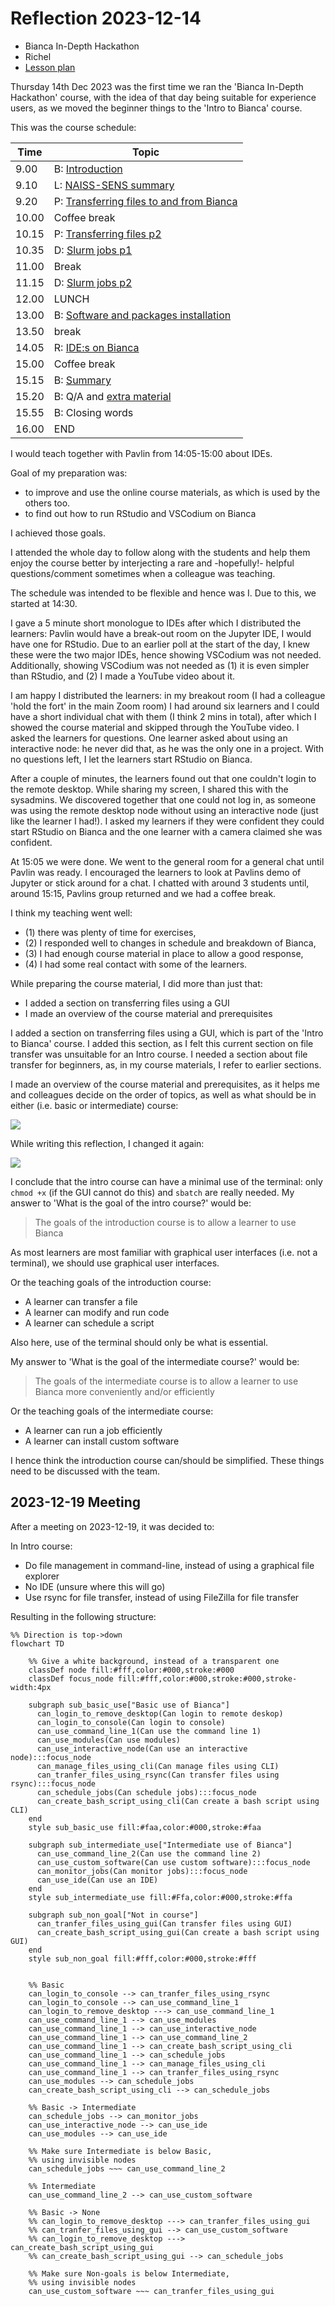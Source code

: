 # Reflection 2023-12-14

* Bianca In-Depth Hackathon
* Richel
* [Lesson plan](../lesson_plans/20231214_richel.md)

Thursday 14th Dec 2023 was the first time we ran the 'Bianca In-Depth Hackathon'
course, with the idea of that day being suitable for experience users,
as we moved the beginner things to the 'Intro to Bianca' course.

This was the course schedule:

Time |Topic
-----|--------------------------
9.00| B: [Introduction](https://uppmax.github.io/bianca_workshop/intermediate/intro/)
9.10| L: [NAISS-SENS summary](https://uppmax.github.io/bianca_workshop/sens_project_short/)
9.20| P: [Transferring files to and from Bianca](https://uppmax.github.io/bianca_workshop/intermediate/transfer/)
10.00| Coffee break
10.15| P: [Transferring files p2](https://uppmax.github.io/bianca_workshop/intermediate/transfer/)
10.35| D: [Slurm jobs p1](https://uppmax.github.io/bianca_workshop/intermediate/slurm_intermed/)
11.00| Break
11.15| D: [Slurm jobs p2](https://uppmax.github.io/bianca_workshop/intermediate/slurm_intermed/)
12.00| LUNCH
13.00| B: [Software and packages installation](https://uppmax.github.io/bianca_workshop/intermediate/install/)
13.50| break
14.05| R: [IDE:s on Bianca](https://uppmax.github.io/bianca_workshop/intermediate/ides/)
15.00| Coffee break
15.15| B: [Summary](https://uppmax.github.io/bianca_workshop/intermediate/summary/)
15.20| B: Q/A and [extra material](https://uppmax.github.io/bianca_workshop/extra/slurm/)
15.55| B: Closing words
16.00| END

I would teach together with Pavlin from 14:05-15:00
about IDEs.

Goal of my preparation was:

* to improve and use the online course materials, as which is used by the others too.
* to find out how to run RStudio and VSCodium on Bianca

I achieved those goals.

I attended the whole day to follow along with the students
and help them enjoy the course better by interjecting
a rare and -hopefully!- helpful questions/comment sometimes
when a colleague was teaching.

The schedule was intended to be flexible and hence was I.
Due to this, we started at 14:30.

I gave a 5 minute short monologue to IDEs after which I distributed the learners:
Pavlin would have a break-out room on the Jupyter IDE, I would
have one for RStudio. Due to an earlier poll at the start of the day,
I knew these were the two major IDEs, hence showing VSCodium was
not needed. Additionally, showing VSCodium was not needed as (1) it
is even simpler than RStudio, and (2) I made a YouTube video about it.

I am happy I distributed the learners: in my breakout room (I had a colleague
'hold the fort' in the main Zoom room) I had around six learners and I
could have a short individual chat with them (I think 2 mins in total),
after which I showed the course material and skipped through the YouTube
video. I asked the learners for questions. One learner asked about
using an interactive node: he never did that, as he was the only one in a
project. With no questions left, I let the learners start RStudio on Bianca.

After a couple of minutes, the learners found out that one couldn't
login to the remote desktop. While sharing my screen, I shared this
with the sysadmins. We discovered together that one could not log
in, as someone was using the remote desktop node without using an interactive
node (just like the learner I had!). I asked my learners if they were confident
they could start RStudio on Bianca and the one learner with a camera claimed
she was confident.

At 15:05 we were done. We went to the general room for a general chat until
Pavlin was ready. I encouraged the learners to look at Pavlins demo
of Jupyter or stick around for a chat. I chatted with around 3 students
until, around 15:15, Pavlins group returned and we had a coffee break.

I think my teaching went well:

* (1) there was plenty of time for exercises,
* (2) I responded well to changes in schedule and breakdown of Bianca,
* (3) I had enough course material in place to allow a good response,
* (4) I had some real contact with some of the learners.

While preparing the course material, I did more than just that:

* I added a section on transferring files using a GUI
* I made an overview of the course material and prerequisites

I added a section on transferring files using a GUI,
which is part of the 'Intro to Bianca' course.
I added this section, as I felt this current
section on file transfer was unsuitable for an Intro course.
I needed a section about file transfer for beginners,
as, in my course materials, I refer to earlier sections.

I made an overview of the course material and prerequisites,
as it helps me and colleagues decide on the order of topics,
as well as what should be in either (i.e. basic or intermediate)
course:

![](20231214_course_overview.png)

While writing this reflection, I changed it again:

![](20231215_course_overview.png)

I conclude that the intro course can have a minimal use of the terminal:
only `chmod +x` (if the GUI cannot do this) and `sbatch` are really needed.
My answer to 'What is the goal of the intro course?' would be:

> The goals of the introduction course is to allow a learner to use Bianca

As most learners are most familiar with graphical user interfaces (i.e.
not a terminal), we should use graphical user interfaces.

Or the teaching goals of the introduction course:

* A learner can transfer a file
* A learner can modify and run code
* A learner can schedule a script

Also here, use of the terminal should only be what is essential.

My answer to 'What is the goal of the intermediate course?' would be:

> The goals of the intermediate course is to allow a learner
> to use Bianca more conveniently and/or efficiently

Or the teaching goals of the intermediate course:

* A learner can run a job efficiently
* A learner can install custom software

I hence think the introduction course can/should be simplified.
These things need to be discussed with the team.

## 2023-12-19 Meeting

After a meeting on 2023-12-19, it was decided to:

In Intro course:

* Do file management in command-line, instead of using a graphical file explorer
* No IDE (unsure where this will go)
* Use rsync for file transfer, instead of using FileZilla for file transfer

Resulting in the following structure:

```mermaid
%% Direction is top->down
flowchart TD

    %% Give a white background, instead of a transparent one
    classDef node fill:#fff,color:#000,stroke:#000
    classDef focus_node fill:#fff,color:#000,stroke:#000,stroke-width:4px
    
    subgraph sub_basic_use["Basic use of Bianca"]
      can_login_to_remove_desktop(Can login to remote deskop)
      can_login_to_console(Can login to console)
      can_use_command_line_1(Can use the command line 1)
      can_use_modules(Can use modules)
      can_use_interactive_node(Can use an interactive node):::focus_node
      can_manage_files_using_cli(Can manage files using CLI)
      can_tranfer_files_using_rsync(Can transfer files using rsync):::focus_node
      can_schedule_jobs(Can schedule jobs):::focus_node
      can_create_bash_script_using_cli(Can create a bash script using CLI)
    end
    style sub_basic_use fill:#faa,color:#000,stroke:#faa

    subgraph sub_intermediate_use["Intermediate use of Bianca"]
      can_use_command_line_2(Can use the command line 2)
      can_use_custom_software(Can use custom software):::focus_node
      can_monitor_jobs(Can monitor jobs):::focus_node
      can_use_ide(Can use an IDE)
    end
    style sub_intermediate_use fill:#Ffa,color:#000,stroke:#ffa

    subgraph sub_non_goal["Not in course"]
      can_tranfer_files_using_gui(Can transfer files using GUI)
      can_create_bash_script_using_gui(Can create a bash script using GUI)
    end
    style sub_non_goal fill:#fff,color:#000,stroke:#fff


    %% Basic
    can_login_to_console --> can_tranfer_files_using_rsync
    can_login_to_console --> can_use_command_line_1
    can_login_to_remove_desktop ---> can_use_command_line_1
    can_use_command_line_1 --> can_use_modules
    can_use_command_line_1 --> can_use_interactive_node
    can_use_command_line_1 --> can_use_command_line_2
    can_use_command_line_1 --> can_create_bash_script_using_cli
    can_use_command_line_1 --> can_schedule_jobs
    can_use_command_line_1 --> can_manage_files_using_cli
    can_use_command_line_1 --> can_tranfer_files_using_rsync
    can_use_modules --> can_schedule_jobs
    can_create_bash_script_using_cli --> can_schedule_jobs

    %% Basic -> Intermediate
    can_schedule_jobs --> can_monitor_jobs
    can_use_interactive_node --> can_use_ide
    can_use_modules --> can_use_ide

    %% Make sure Intermediate is below Basic,
    %% using invisible nodes
    can_schedule_jobs ~~~ can_use_command_line_2

    %% Intermediate
    can_use_command_line_2 --> can_use_custom_software

    %% Basic -> None
    %% can_login_to_remove_desktop ---> can_tranfer_files_using_gui
    %% can_tranfer_files_using_gui --> can_use_custom_software
    %% can_login_to_remove_desktop ---> can_create_bash_script_using_gui
    %% can_create_bash_script_using_gui --> can_schedule_jobs

    %% Make sure Non-goals is below Intermediate,
    %% using invisible nodes
    can_use_custom_software ~~~ can_tranfer_files_using_gui
    
```
